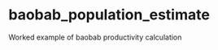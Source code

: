 baobab_population_estimate
==========================

Worked example of baobab productivity calculation
